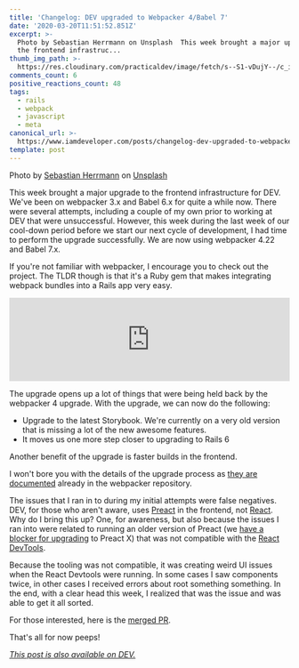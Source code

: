 ```yaml
---
title: 'Changelog: DEV upgraded to Webpacker 4/Babel 7'
date: '2020-03-20T11:51:52.851Z'
excerpt: >-
  Photo by Sebastian Herrmann on Unsplash  This week brought a major upgrade to
  the frontend infrastruc...
thumb_img_path: >-
  https://res.cloudinary.com/practicaldev/image/fetch/s--S1-vDujY--/c_imagga_scale,f_auto,fl_progressive,h_420,q_auto,w_1000/https://dev-to-uploads.s3.amazonaws.com/i/cc61ssp14pyl9of3i37y.jpg
comments_count: 6
positive_reactions_count: 48
tags:
  - rails
  - webpack
  - javascript
  - meta
canonical_url: >-
  https://www.iamdeveloper.com/posts/changelog-dev-upgraded-to-webpacker-4-babel-7-1mm4/
template: post
---
```

Photo by [Sebastian Herrmann](https://unsplash.com/@herrherrmann?utm_source=unsplash&utm_medium=referral&utm_content=creditCopyText) on [Unsplash](https://unsplash.com/s/photos/boxes?utm_source=unsplash&utm_medium=referral&utm_content=creditCopyText)

This week brought a major upgrade to the frontend infrastructure for DEV. We've been on webpacker 3.x and Babel 6.x for quite a while now. There were several attempts, including a couple of my own prior to working at DEV that were unsuccessful. However, this week during the last week of our cool-down period before we start our next cycle of development, I had time to perform the upgrade successfully. We are now using webpacker 4.22 and Babel 7.x.

If you're not familiar with webpacker, I encourage you to check out the project. The TLDR though is that it's a Ruby gem that makes integrating webpack bundles into a Rails app very easy.


<iframe class="liquidTag" src="https://dev.to/embed/github?args=https%3A%2F%2Fgithub.com%2Frails%2Fwebpacker" style="border: 0; width: 100%;"></iframe>


The upgrade opens up a lot of things that were being held back by the webpacker 4 upgrade. With the upgrade, we can now do the following:

* Upgrade to the latest Storybook. We're currently on a very old version that is missing a lot of the new awesome features.
* It moves us one more step closer to upgrading to Rails 6

Another benefit of the upgrade is faster builds in the frontend.

I won't bore you with the details of the upgrade process as [they are documented](https://github.com/rails/webpacker/blob/master/docs/v4-upgrade.md) already in the webpacker repository.

The issues that I ran in to during my initial attempts were false negatives. DEV, for those who aren't aware, uses [Preact](https://preactjs.com/) in the frontend, not [React](https://reactjs.org/). Why do I bring this up? One, for awareness, but also because the issues I ran into were related to running an older version of Preact (we [have a blocker for upgrading](https://github.com/thepracticaldev/dev.to/pull/5639) to Preact X) that was not compatible with the [React DevTools](https://github.com/facebook/react-devtools).

Because the tooling was not compatible, it was creating weird UI issues when the React Devtools were running. In some cases I saw components twice, in other cases I received errors about root something something. In the end, with a clear head this week, I realized that was the issue and was able to get it all sorted.

For those interested, here is the [merged PR](https://github.com/thepracticaldev/dev.to/pull/6664).

That's all for now peeps!


*[This post is also available on DEV.](https://dev.to/devteam/changelog-dev-upgraded-to-webpacker-4-babel-7-1mm4)*


<script>
const parent = document.getElementsByTagName('head')[0];
const script = document.createElement('script');
script.type = 'text/javascript';
script.src = 'https://cdnjs.cloudflare.com/ajax/libs/iframe-resizer/4.1.1/iframeResizer.min.js';
script.charset = 'utf-8';
script.onload = function() {
    window.iFrameResize({}, '.liquidTag');
};
parent.appendChild(script);
</script>    
